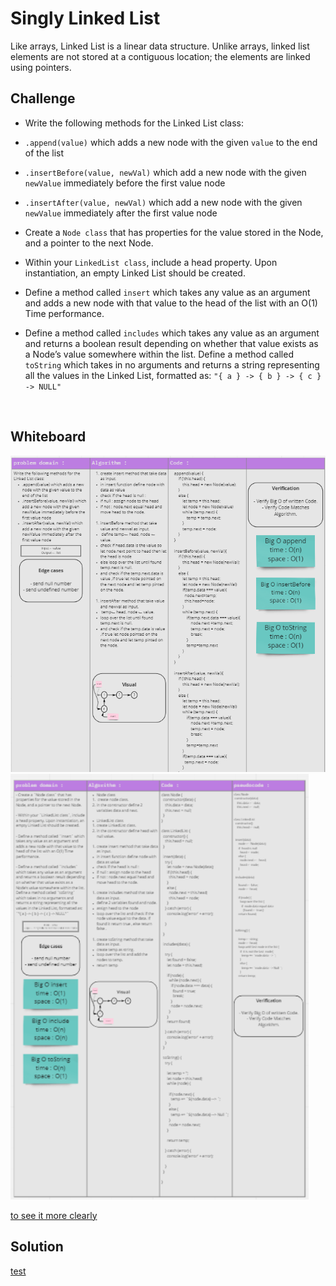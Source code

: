 # Singly Linked List
Like arrays, Linked List is a linear data structure. Unlike arrays, linked list elements are not stored at a contiguous location; the elements are linked using pointers.

## Challenge


- Write the following methods for the Linked List class:

- `.append(value)` which adds a new node with the given `value` to the end of the list
- `.insertBefore(value, newVal)` which add a new node with the given `newValue` immediately before the first value node
- `.insertAfter(value, newVal)` which add a new node with the given `newValue` immediately after the first value node

- Create a `Node class` that has properties for the value stored in the Node, and a pointer to the next Node.
- Within your `LinkedList class`, include a head property. Upon instantiation, an empty Linked List should be created.
- Define a method called `insert` which takes any value as an argument and adds a new node with that value to the head of the list with an O(1) Time performance.
- Define a method called `includes` which takes any value as an argument and returns a boolean result depending on whether that value exists as a Node’s value somewhere within the list.
Define a method called `toString` which takes in no arguments and returns a string representing all the values in the Linked List, formatted as:
`"{ a } -> { b } -> { c } -> NULL"`


<br>

## Whiteboard

![](../img/ll.png)
![](../img/linked-list.png)

[to see it more clearly](https://miro.com/app/board/o9J_lC4ptN0=/)

## Solution
[test](https://github.com/AnwarAbbass/data-structures-and-algorithms/pull/17/checks?check_run_id=2653381890)


